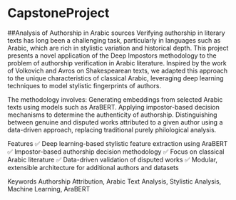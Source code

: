# CapstoneProject

##Analysis of Authorship in Arabic sources
Verifying authorship in literary texts has long been a challenging task, particularly in languages such as Arabic, which are rich in stylistic variation and historical depth.
This project presents a novel application of the Deep Impostors methodology to the problem of authorship verification in Arabic literature. Inspired by the work of Volkovich and Avros on Shakespearean texts, we adapted this approach to the unique characteristics of classical Arabic, leveraging deep learning techniques to model stylistic fingerprints of authors.

The methodology involves:
Generating embeddings from selected Arabic texts using models such as AraBERT.
Applying impostor-based decision mechanisms to determine the authenticity of authorship.
Distinguishing between genuine and disputed works attributed to a given author using a data-driven approach, replacing traditional purely philological analysis.

Features
✅ Deep learning-based stylistic feature extraction using AraBERT
✅ Impostor-based authorship decision methodology
✅ Focus on classical Arabic literature
✅ Data-driven validation of disputed works
✅ Modular, extensible architecture for additional authors and datasets

Keywords
Authorship Attribution, Arabic Text Analysis, Stylistic Analysis, Machine Learning, AraBERT
